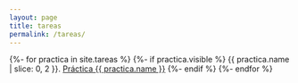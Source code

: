 ```yaml
---
layout: page
title: tareas
permalink: /tareas/
---
```

{%- for practica in site.tareas %}
  {%- if practica.visible %}
{{ practica.name | slice: 0, 2  }}.  <a href="/
p04-t0-aprender-jekyll-alu0100318166{{ practica.url }}">Práctica {{ practica.name }}</a>
  {%- endif %}
{%- endfor %}

